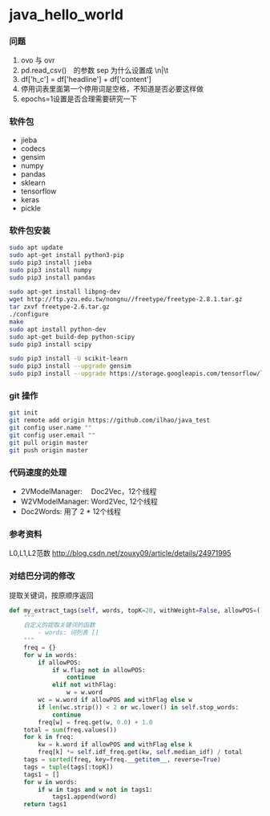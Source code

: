 # java_hello_world

### 问题
1. ovo 与 ovr
2. pd.read_csv()　的参数 sep 为什么设置成 \n|\t
3. df['h_c'] = df['headline'] + df['content']
4. 停用词表里面第一个停用词是空格，不知道是否必要这样做
5. epochs=1设置是否合理需要研究一下

### 软件包
- jieba
- codecs
- gensim
- numpy
- pandas
- sklearn
- tensorflow
- keras
- pickle

### 软件包安装

```bash
sudo apt update
sudo apt-get install python3-pip
sudo pip3 install jieba
sudo pip3 install numpy
sudo pip3 install pandas

sudo apt-get install libpng-dev
wget http://ftp.yzu.edu.tw/nongnu//freetype/freetype-2.8.1.tar.gz
tar zxvf freetype-2.6.tar.gz
./configure 
make
sudo apt install python-dev
sudo apt-get build-dep python-scipy
sudo pip3 install scipy

sudo pip3 install -U scikit-learn
sudo pip3 install --upgrade gensim
sudo pip3 install --upgrade https://storage.googleapis.com/tensorflow/linux/gpu/tensorflow-0.8.0-cp34-cp34m-linux_x86_64.whl
```
### git 操作

```bash
git init
git remote add origin https://github.com/ilhao/java_test
git config user.name ""
git config user.email ""
git pull origin master
git push origin master
```

### 代码速度的处理
- 2VModelManager: 　Doc2Vec，12个线程
- W2VModelManager: Word2Vec, 12个线程
- Doc2Words: 用了 2 * 12个线程

### 参考资料
L0,L1,L2范数 http://blog.csdn.net/zouxy09/article/details/24971995


### 对结巴分词的修改
提取关键词，按原顺序返回

```python
def my_extract_tags(self, words, topK=20, withWeight=False, allowPOS=(), withFlag=False):
    """
    自定义的提取关键词的函数
        - words: 词列表 []
    """
    freq = {}
    for w in words:
        if allowPOS:
            if w.flag not in allowPOS:
                continue
            elif not withFlag:
                w = w.word
        wc = w.word if allowPOS and withFlag else w
        if len(wc.strip()) < 2 or wc.lower() in self.stop_words:
            continue
        freq[w] = freq.get(w, 0.0) + 1.0
    total = sum(freq.values())
    for k in freq:
        kw = k.word if allowPOS and withFlag else k
        freq[k] *= self.idf_freq.get(kw, self.median_idf) / total
    tags = sorted(freq, key=freq.__getitem__, reverse=True)
    tags = tuple(tags[:topK])
    tags1 = []
    for w in words:
        if w in tags and w not in tags1:
            tags1.append(word)
    return tags1
```
